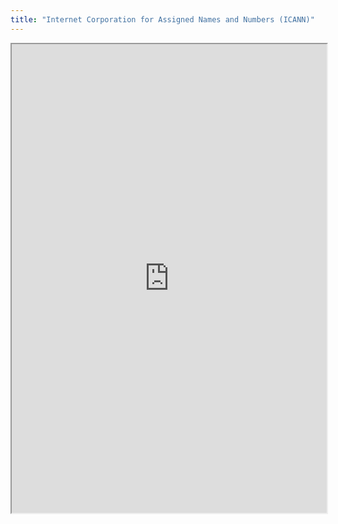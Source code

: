 ```yaml
---
title: "Internet Corporation for Assigned Names and Numbers (ICANN)"
---
```



<iframe height="750" width="100%" src="https://ewelton.github.io/ktest/wiki.html#Internet%20Corporation%20for%20Assigned%20Names%20and%20Numbers%20(ICANN)"></iframe>
